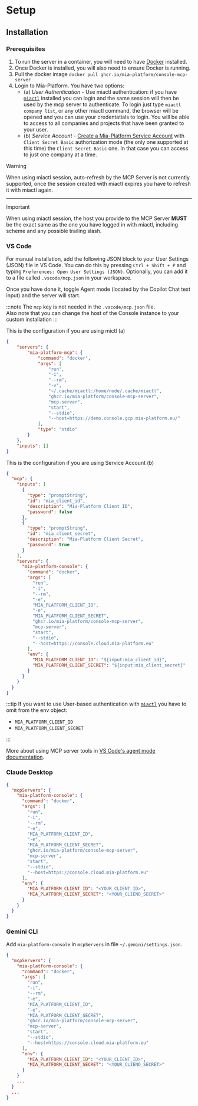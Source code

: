 # Setup

## Installation

### Prerequisites

1. To run the server in a container, you will need to have [Docker] installed.
1. Once Docker is installed, you will also need to ensure Docker is running.
1. Pull the docker image `docker pull ghcr.io/mia-platform/console-mcp-server`
1. Login to Mia-Platform. You have two options:
    - (a) *User Authentication* - Use miactl authentication: if you have [`miactl`][miactl] installed you can login and
      the same session will then be used by the mcp server to authenticate. To login just type `miactl company list`,
      or any other miactl command, the browser will be opened and you can use your credentatials to login. You will be
      able to access to all companies and projects that have been granted to your user.
    - (b) *Service Account* - [Create a Mia-Platform Service Account] with `Client Secret Basic` authorization mode
      (the only one supported at this time) the `Client Secret Basic` one. In that case you can access to just one
      company at a time.

> [!WARNING]
> When using miactl session, auto-refresh by the MCP Server is not currently supported,
> once the session created with miactl expires you have to refresh it with miactl again.
---
> [!IMPORTANT]
> When using miactl session, the host you provide to the MCP Server **MUST** be the exact same as the one
> you have logged in with miactl, including scheme and any possible trailing slash.

### VS Code

For manual installation, add the following JSON block to your User Settings (JSON) file in VS Code. You can do this by
pressing `Ctrl + Shift + P` and typing `Preferences: Open User Settings (JSON)`. Optionally, you can add it to a file
called `.vscode/mcp.json` in your workspace.

Once you have done it, toggle Agent mode (located by the Copilot Chat text input) and the server will start.

:::note
The `mcp` key is not needed in the `.vscode/mcp.json` file.  
Also note that you can change the host of the Console instance to your custom installation
:::

This is the configuration if you are using mictl (a)

```json
{
    "servers": {
        "mia-platform-mcp": {
            "command": "docker",
            "args": [
                "run",
                "-i",
                "--rm",
                "-v",
                "~/.cache/miactl:/home/node/.cache/miactl",
                "ghcr.io/mia-platform/console-mcp-server",
                "mcp-server",
                "start",
                "--stdio",
                "--host=https://demo.console.gcp.mia-platform.eu/"
            ],
            "type": "stdio"
        }
    },
    "inputs": []
}
```

This is the configuration if you are using Service Account (b)

```json
{
  "mcp": {
    "inputs": [
      {
        "type": "promptString",
        "id": "mia_client_id",
        "description": "Mia-Platform Client ID",
        "password": false
      },
      {
        "type": "promptString",
        "id": "mia_client_secret",
        "description": "Mia-Platform Client Secret",
        "password": true
      }
    ],
    "servers": {
      "mia-platform-console": {
        "command": "docker",
        "args": [
          "run",
          "-i",
          "--rm",
          "-e",
          "MIA_PLATFORM_CLIENT_ID",
          "-e",
          "MIA_PLATFORM_CLIENT_SECRET",
          "ghcr.io/mia-platform/console-mcp-server",
          "mcp-server",
          "start",
          "--stdio",
          "--host=https://console.cloud.mia-platform.eu"
        ],
        "env": {
          "MIA_PLATFORM_CLIENT_ID": "${input:mia_client_id}",
          "MIA_PLATFORM_CLIENT_SECRET": "${input:mia_client_secret}"
        }
      }
    }
  }
}
```

:::tip
If you want to use User-based authentication with [`miactl`][miactl] you have to omit from the env object:

- `MIA_PLATFORM_CLIENT_ID`
- `MIA_PLATFORM_CLIENT_SECRET`

:::

More about using MCP server tools in [VS Code's agent mode documentation].

### Claude Desktop

```json
{
  "mcpServers": {
    "mia-platform-console": {
      "command": "docker",
      "args": [
        "run",
        "-i",
        "--rm",
        "-e",
        "MIA_PLATFORM_CLIENT_ID",
        "-e",
        "MIA_PLATFORM_CLIENT_SECRET",
        "ghcr.io/mia-platform/console-mcp-server",
        "mcp-server",
        "start",
        "--stdio",
        "--host=https://console.cloud.mia-platform.eu"
      ],
      "env": {
        "MIA_PLATFORM_CLIENT_ID": "<YOUR_CLIENT_ID>",
        "MIA_PLATFORM_CLIENT_SECRET": "<YOUR_CLIEND_SECRET>"
      }
    }
  }
}
```

### Gemini CLI

Add `mia-platform-console` in `mcpServers` in file `~/.gemini/settings.json`.

```json
{
  "mcpServers": {
    "mia-platform-console": {
      "command": "docker",
      "args": [
        "run",
        "-i",
        "--rm",
        "-e",
        "MIA_PLATFORM_CLIENT_ID",
        "-e",
        "MIA_PLATFORM_CLIENT_SECRET",
        "ghcr.io/mia-platform/console-mcp-server",
        "mcp-server",
        "start",
        "--stdio",
        "--host=https://console.cloud.mia-platform.eu"
      ],
      "env": {
        "MIA_PLATFORM_CLIENT_ID": "<YOUR_CLIENT_ID>",
        "MIA_PLATFORM_CLIENT_SECRET": "<YOUR_CLIEND_SECRET>"
      }
    }
    ...
  }
  ...
}
```

[Docker]: https://www.docker.com/
[miactl]: https://github.com/mia-platform/miactl
[VS Code's agent mode documentation]: https://code.visualstudio.com/docs/copilot/chat/mcp-servers
[Create a Mia-Platform Service Account]: https://docs.mia-platform.eu/docs/development_suite/identity-and-access-management/manage-service-accounts
